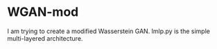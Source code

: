 # WGAN-mod

I am trying to create a modified Wasserstein GAN.
lmlp.py is the simple multi-layered architecture.
